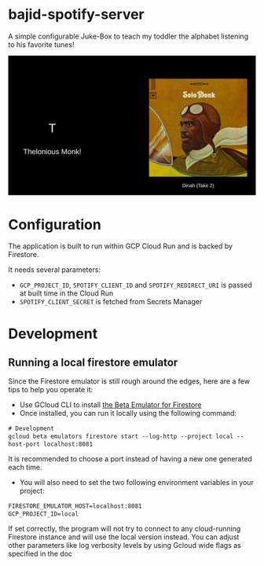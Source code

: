 # bajid-spotify-server

A simple configurable Juke-Box to teach my toddler the alphabet listening to his favorite tunes!

![Screenshot](screenshot.jpg)

# Configuration

The application is built to run within GCP Cloud Run and is backed by Firestore.

It needs several parameters:
- `GCP_PROJECT_ID`, `SPOTIFY_CLIENT_ID` and `SPOTIFY_REDIRECT_URI` is passed at built time in the Cloud Run
- `SPOTIFY_CLIENT_SECRET` is fetched from Secrets Manager

# Development
## Running a local firestore emulator

Since the Firestore emulator is still rough around the edges, here are a few tips to help you operate it:

- Use GCloud CLI to install [the Beta Emulator for Firestore](https://cloud.google.com/sdk/gcloud/reference/beta/emulators/firestore)
- Once installed, you can run it locally using the following command:
```
# Development
gcloud beta emulators firestore start --log-http --project local --host-port localhost:8081
```

It is recommended to choose a port instead of having a new one generated each time.

- You will also need to set the two following environment variables in your project:
```
FIRESTORE_EMULATOR_HOST=localhost:8081
GCP_PROJECT_ID=local
```
If set correctly, the program will not try to connect to any cloud-running Firestore instance and will use the local version instead.
You can adjust other parameters like log verbosity levels by using Gcloud wide flags as specified in the doc

